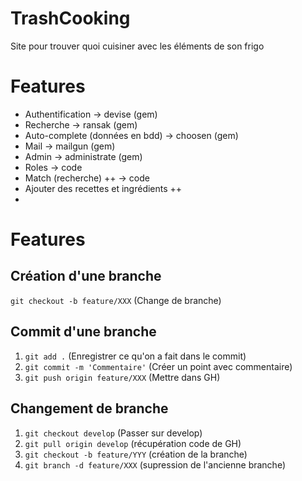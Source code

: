 # TrashCooking
Site pour trouver quoi cuisiner avec les éléments de son frigo
# Features
- Authentification                  -> devise           (gem)
- Recherche                         -> ransak           (gem)
- Auto-complete (données en bdd)    -> choosen          (gem)
- Mail                              -> mailgun          (gem)
- Admin                             -> administrate     (gem)
- Roles                             -> code
- Match (recherche) ++              -> code
- Ajouter des recettes et ingrédients ++
- 

# Features

## Création d'une branche
`git checkout -b feature/XXX`    (Change de branche)


## Commit d'une branche
1. `git add .`                       (Enregistrer ce qu'on a fait dans le commit)
2. `git commit -m 'Commentaire'`     (Créer un point avec commentaire)
3. `git push origin feature/XXX`     (Mettre dans GH)


## Changement de branche

1. `git checkout develop`         (Passer sur develop)
2. `git pull origin develop`      (récupération code de GH)
3. `git checkout -b feature/YYY`  (création de la branche)
4. `git branch -d feature/XXX`    (supression de l'ancienne branche)